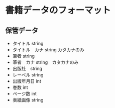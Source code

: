 # 書籍データのフォーマット

## 保管データ
* タイトル string
* タイトル　カナ string カタカナのみ
* 筆者 string
* 筆者　カナ string　カタカナのみ
* 出版社　string
* レーベル string
* 出版年月日 int
* 巻数 int
* ページ数 int
* 表紙画像 string